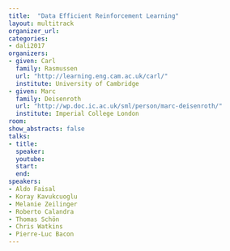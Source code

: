```yaml
---
title:  "Data Efficient Reinforcement Learning"
layout: multitrack
organizer_url: 
categories:
- dali2017
organizers:
- given: Carl 
  family: Rasmussen
  url: "http://learning.eng.cam.ac.uk/carl/"
  institute: University of Cambridge
- given: Marc 
  family: Deisenroth
  url: "http://wp.doc.ic.ac.uk/sml/person/marc-deisenroth/"
  institute: Imperial College London  
room: 
show_abstracts: false
talks:
- title: 
  speaker:
  youtube: 
  start: 
  end: 
speakers:
- Aldo Faisal
- Koray Kavukcuoglu
- Melanie Zeilinger
- Roberto Calandra
- Thomas Schön
- Chris Watkins
- Pierre-Luc Bacon
---
```

